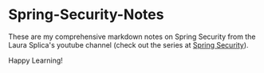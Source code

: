 # Spring-Security-Notes
These are my comprehensive markdown notes on Spring Security from the Laura Splica's youtube channel (check out the series at 
[Spring Security](https://www.youtube.com/playlist?list=PLEocw3gLFc8X_a8hGWGaBnSkPFJmbb8QP)).

Happy Learning!
